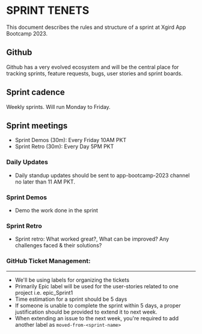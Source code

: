 # SPRINT TENETS

<!-- App Bootcamp 2023 -->

This document describes the rules and structure of a sprint at Xgird App Bootcamp 2023.

## Github

Github has a very evolved ecosystem and will be the central place for tracking sprints, feature requests, bugs, user stories and sprint boards.

## Sprint cadence

Weekly sprints. Will run Monday to Friday.

## Sprint meetings

- Sprint Demos (30m): Every Friday 10AM PKT
- Sprint Retro (30m): Every Day 5PM PKT

### Daily Updates
- Daily standup updates should be sent to app-bootcamp-2023 channel no later than 11 AM PKT. 

### Sprint Demos

- Demo the work done in the sprint

### Sprint Retro
- Sprint retro: What worked great?, What can be improved? Any challenges faced & their solutions?

### GitHub Ticket Management:

---

- We'll be using labels for organizing the tickets
- Primarily Epic label will be used for the user-stories related to one project i.e. epic_Sprint1
- Time estimation for a sprint should be 5 days
- If someone is unable to complete the sprint within 5 days, a proper justification should be provided to extend it to next week.
- When extending an issue to the next week, you're required to add another label as `moved-from-<sprint-name>`

